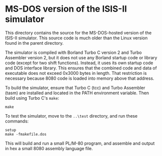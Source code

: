 # MS-DOS version of the ISIS-II simulator

This directory contains the source for the MS-DOS-hosted version
of the ISIS-II simulator.  This source code is much older than
the Linux version found in the parent directory.

The simulator is compiled with Borland Turbo C version 2 and Turbo
Assembler version 2, but it does not use any Borland startup code or
library code (except for two shift functions).  Instead, it uses its
own startup code and DOS interface library.  This ensures that the
combined code and data of executable does not exceed 0x3000 bytes in
length.  That restriction is necessary because 8080 code is loaded
into memory above that address.

To build the simulator, ensure that Turbo C (tcc) and Turbo Assembler (tasm)
are installed and located in the PATH environment variable.  Then build
using Turbo C's `make`:

    make

To test the simulator, move to the `..\test` directory, and run
these commands:

    setup
    make -fmakefile.dos

This will build and run a small PL/M-80 program, and assemble and output in hex
a small 8080 assembly language file.
